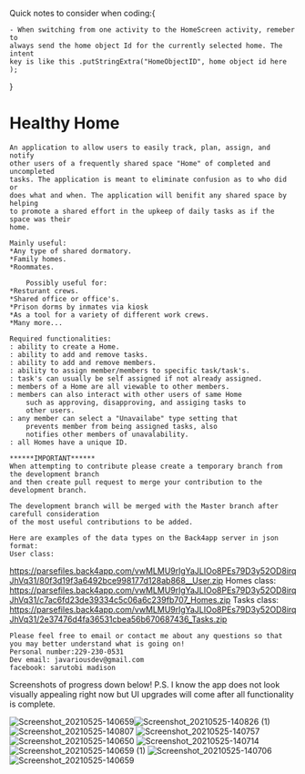 Quick notes to consider when coding:{

	- When switching from one activity to the HomeScreen activity, remeber to 
	always send the home object Id for the currently selected home. The intent 
	key is like this .putStringExtra("HomeObjectID", home object id here );
	
	

}


# Healthy Home


	An application to allow users to easily track, plan, assign, and notify 
	other users of a frequently shared space "Home" of completed and uncompleted 
	tasks. The application is meant to eliminate confusion as to who did or
	does what and when. The application will benifit any shared space by helping
	to promote a shared effort in the upkeep of daily tasks as if the space was their
	home.
	
	Mainly useful:
	*Any type of shared dormatory.
	*Family homes.
	*Roommates.

        Possibly useful for:
	*Resturant crews.
	*Shared office or office's.
	*Prison dorms by inmates via kiosk
	*As a tool for a variety of different work crews.
	*Many more...
	
	Required functionalities:
	: ability to create a Home.
	: ability to add and remove tasks.
	: ability to add and remove members.
	: ability to assign member/members to specific task/task's.
	: task's can usually be self assigned if not already assigned.
	: members of a Home are all viewable to other members.
	: members can also interact with other users of same Home
		such as approving, disapproving, and assiging tasks to 
		other users.
	: any member can select a "Unavailabe" type setting that 
		prevents member from being assigned tasks, also
		notifies other members of unavalability.
	: all Homes have a unique ID.
	
	******IMPORTANT******
	When attempting to contribute please create a temporary branch from the development branch
	and then create pull request to merge your contribution to the development branch.
	
	The development branch will be merged with the Master branch after carefull consideration 
	of the most useful contributions to be added.
	
	Here are examples of the data types on the Back4app server in json format:
	User class:
https://parsefiles.back4app.com/vwMLMU9rlgYaJLIOo8PEs79D3y52OD8irqJhVq31/80f3d19f3a6492bce998177d128ab868__User.zip
	Homes class:
https://parsefiles.back4app.com/vwMLMU9rlgYaJLIOo8PEs79D3y52OD8irqJhVq31/c7ac6fd23de39334c5c06a6c239fb707_Homes.zip
	Tasks class:
https://parsefiles.back4app.com/vwMLMU9rlgYaJLIOo8PEs79D3y52OD8irqJhVq31/2e37476d4fa36531cbea56b670687436_Tasks.zip


	Please feel free to email or contact me about any questions so that you may better understand what is going on!
	Personal number:229-230-0531
	Dev email: javariousdev@gmail.com
	facebook: sarutobi madison
	
Screenshots of progress down below!
P.S. I know the app does not look visually appealing right now but UI upgrades will come after all functionality is complete.

![Screenshot_20210525-140659](https://user-images.githubusercontent.com/48261938/119548413-30522080-bd64-11eb-9f59-cfc253789674.png)![Screenshot_20210525-140826 (1)](https://user-images.githubusercontent.com/48261938/119548891-b0788600-bd64-11eb-8e32-90c0fd005db5.png)
![Screenshot_20210525-140807](https://user-images.githubusercontent.com/48261938/119548893-b0788600-bd64-11eb-9e9e-7fce4c9b5d70.png)
![Screenshot_20210525-140757](https://user-images.githubusercontent.com/48261938/119548895-b1111c80-bd64-11eb-88b5-54d26c9f2568.png)
![Screenshot_20210525-140650](https://user-images.githubusercontent.com/48261938/119548898-b1111c80-bd64-11eb-805a-e99870dafc5a.png)
![Screenshot_20210525-140714](https://user-images.githubusercontent.com/48261938/119548899-b1111c80-bd64-11eb-85d7-302150af8306.png)
![Screenshot_20210525-140659 (1)](https://user-images.githubusercontent.com/48261938/119548900-b1111c80-bd64-11eb-8391-2c73628d9a3a.png)
![Screenshot_20210525-140706](https://user-images.githubusercontent.com/48261938/119548901-b1a9b300-bd64-11eb-9205-a70810f21aa3.png)
![Screenshot_20210525-140659](https://user-images.githubusercontent.com/48261938/119548902-b1a9b300-bd64-11eb-81b8-52fa40d2989c.png)


